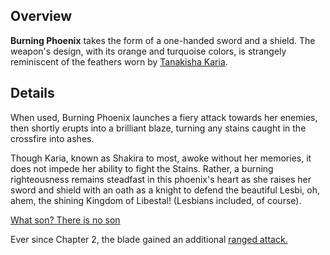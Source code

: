 <!-- title: Burning Phoenix -->
<!-- quote: No, no! I do not want to be known as the 'Burger Lady'! -->
<!-- chapters: -1 -->
<!-- images: (Kiara's first time wielding Burning Phoenix), (Burning Phoenix as viewed from the inventory), (Burning Phoenix's ability activated) -->
<!-- model: true -->

## Overview

**Burning Phoenix** takes the form of a one-handed sword and a shield. The weapon's design, with its orange and turquoise colors, is strangely reminiscent of the feathers worn by [Tanakisha Karia](#entry:kiara-entry).

## Details

When used, Burning Phoenix launches a fiery attack towards her enemies, then shortly erupts into a brilliant blaze, turning any stains caught in the crossfire into ashes.

Though Karia, known as Shakira to most, awoke without her memories, it does not impede her ability to fight the Stains. Rather, a burning righteousness remains steadfast in this phoenix's heart as she raises her sword and shield with an oath as a knight to defend the beautiful Lesbi, oh, ahem, the shining Kingdom of Libestal! (Lesbians included, of course).

[What son? There is no son](#embed:https://youtu.be/3cr3DLpyB60?t=13486)

Ever since Chapter 2, the blade gained an additional [ranged attack.](#entry:revelations-entry)
